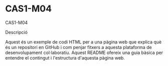 # CAS1-M04
CAS1-M04 

Descripció

Aquest és un exemple de codi HTML per a una pàgina web que explica què és un repositori en GitHub i com penjar fitxers a aquesta plataforma de desenvolupament col·laboratiu. Aquest README ofereix una guia bàsica per entendre el contingut i l'estructura d'aquesta pàgina web.


